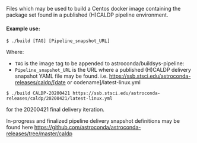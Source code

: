Files which may be used to build a Centos docker image containing the package set found in a
published (H)CALDP pipeline environment.

#### Example use:

```
$ ./build [TAG] [Pipeline_snapshot_URL]
```
Where:
* `TAG` is the image tag to be appended to astroconda/buildsys-pipeline:
* `Pipeline_snapshot_URL` is the URL where a published (H)CALDP delivery snapshot YAML file may be found. i.e. https://ssb.stsci.edu/astroconda-releases/caldp/[date or codename]/latest-linux.yml

```
$ ./build CALDP-20200421 https://ssb.stsci.edu/astroconda-releases/caldp/20200421/latest-linux.yml
```
for the 20200421 final delivery iteration.

In-progress and finalized pipeline delivery snapshot definitions may be found here https://github.com/astroconda/astroconda-releases/tree/master/caldp 
